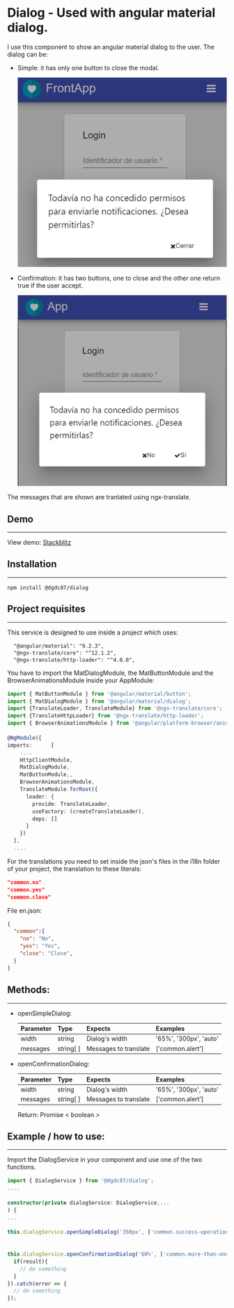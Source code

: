 # Dialog - Used with angular material dialog.

I use this component to show an angular material dialog to the user. The dialog can be:

- Simple: it has only one button to close the modal.

  ![Image of simpleDialog](https://raw.githubusercontent.com/dgdc87/frontLibraries/master/projects/dgdc87/dialog/assets/images/simpleDialog.png)

- Confirmation: it has two buttons, one to close and the other one return true if the user accept.

  ![Image of confirmationDialog](https://raw.githubusercontent.com/dgdc87/frontLibraries/master/projects/dgdc87/dialog/assets/images/confirmationDialog.png)


The messages that are shown are tranlated using ngx-translate.

## Demo
------

View demo: [Stackblitz](https://stackblitz.com/edit/demo-dgdc87-dialog)


## Installation
------

  ```
  npm install @dgdc87/dialog
  ```

## Project requisites
------

  This service is designed to use inside a project which uses:

  ```
    "@angular/material": "9.2.3",
    "@ngx-translate/core": "^12.1.2",
    "@ngx-translate/http-loader": "^4.0.0",
  ```

  You have to import the MatDialogModule, the MatButtonModule and the BrowserAnimationsModule inside your AppModule:

  ```typescript
  import { MatButtonModule } from '@angular/material/button';
  import { MatDialogModule } from '@angular/material/dialog';
  import {TranslateLoader, TranslateModule} from '@ngx-translate/core';
  import {TranslateHttpLoader} from '@ngx-translate/http-loader';
  import { BrowserAnimationsModule } from '@angular/platform-browser/animations';

  @NgModule({
  imports:      [ 
      ....
      HttpClientModule,
      MatDialogModule,
      MatButtonModule,,
      BrowserAnimationsModule,
      TranslateModule.forRoot({
        loader: {
          provide: TranslateLoader,
          useFactory: (createTranslateLoader),
          deps: []
        }
      })
    ],
    ....
  ```

  For the translations you need to set inside the json's files in the i18n folder of your project, the translation to these literals:

  ```json
  "common.no"
  "common.yes"
  "common.close"
  ```

  File en.json:
  ```json
  {
    "common":{
      "no": "No",
      "yes": "Yes",
      "close": "Close",
    }
  }
  ```

## Methods:
------

* openSimpleDialog:

  | Parameter     | Type      | Expects               | Examples               |
  | ------------- | --------- | --------------------- | ---------------------- |
  | width         | string    | Dialog's width        | '65%', '300px', 'auto' |  
  | messages      | string[ ] | Messages to translate | ['common.alert']       |  



* openConfirmationDialog:

  | Parameter     | Type      | Expects               | Examples               |
  | ------------- | --------- | --------------------- | ---------------------- |
  | width         | string    | Dialog's width        | '65%', '300px', 'auto' |  
  | messages      | string[ ] | Messages to translate | ['common.alert']       |  

  Return: Promise < boolean > 


## Example / how to use:
------

  Import the DialogService in your component and use one of the two functions.

  ```typescript
  import { DialogService } from '@dgdc87/dialog';
  ....

  constructor(private dialogService: DialogService,... 
  ) {
  ...

  this.dialogService.openSimpleDialog('350px', ['common.success-operation']);


  this.dialogService.openConfirmationDialog('60%', ['common.more-than-one-items-selected', 'common.ask-for-confirmation']).then( result => {
    if(result){
      // do something
    }
  }).catch(error => {
    // do something
  });

  ```




